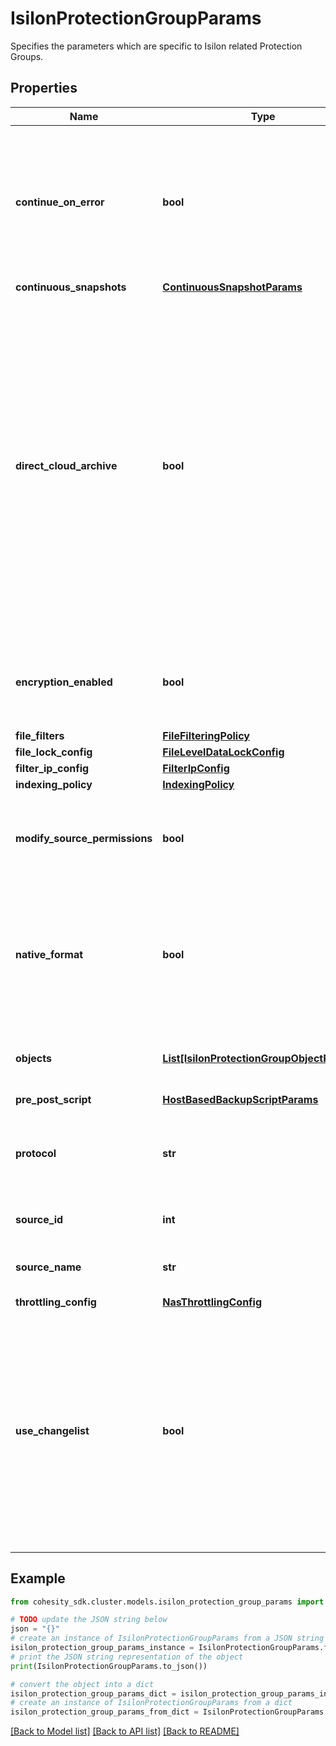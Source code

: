 # IsilonProtectionGroupParams

Specifies the parameters which are specific to Isilon related Protection Groups.

## Properties

Name | Type | Description | Notes
------------ | ------------- | ------------- | -------------
**continue_on_error** | **bool** | Specifies whether or not the Protection Group should continue regardless of whether or not an error was encountered during protection group run. | [optional] 
**continuous_snapshots** | [**ContinuousSnapshotParams**](ContinuousSnapshotParams.md) |  | [optional] 
**direct_cloud_archive** | **bool** | Specifies whether or not to store the snapshots in this run directly in an Archive Target instead of on the Cluster. If this is set to true, the associated policy must have exactly one Archive Target associated with it and the policy must be set up to archive after every run. Also, a Storage Domain cannot be specified. Default behavior is &#39;false&#39;. | [optional] 
**encryption_enabled** | **bool** | Specifies whether the protection group should use encryption while backup or not. | [optional] 
**file_filters** | [**FileFilteringPolicy**](FileFilteringPolicy.md) |  | [optional] 
**file_lock_config** | [**FileLevelDataLockConfig**](FileLevelDataLockConfig.md) |  | [optional] 
**filter_ip_config** | [**FilterIpConfig**](FilterIpConfig.md) |  | [optional] 
**indexing_policy** | [**IndexingPolicy**](IndexingPolicy.md) |  | [optional] 
**modify_source_permissions** | **bool** | Specifies if the Isilon source permissions should be modified internally to allow backups. | [optional] 
**native_format** | **bool** | Specifies whether or not to enable native format for direct archive job. This field is set to true if native format should be used for archiving. | [optional] 
**objects** | [**List[IsilonProtectionGroupObjectParams]**](IsilonProtectionGroupObjectParams.md) | Specifies the objects to be included in the Protection Group. | 
**pre_post_script** | [**HostBasedBackupScriptParams**](HostBasedBackupScriptParams.md) |  | [optional] 
**protocol** | **str** | Specifies the preferred protocol to use if this device supports multiple protocols. | [optional] 
**source_id** | **int** | Specifies the id of the parent of the objects. | [optional] [readonly] 
**source_name** | **str** | Specifies the name of the parent of the objects. | [optional] [readonly] 
**throttling_config** | [**NasThrottlingConfig**](NasThrottlingConfig.md) |  | [optional] 
**use_changelist** | **bool** | Specify whether to use the Isilon Changelist API to directly discover changed files/directories for faster incremental backup. Cohesity will keep an extra snapshot which will be deleted by the next successful backup. | [optional] 

## Example

```python
from cohesity_sdk.cluster.models.isilon_protection_group_params import IsilonProtectionGroupParams

# TODO update the JSON string below
json = "{}"
# create an instance of IsilonProtectionGroupParams from a JSON string
isilon_protection_group_params_instance = IsilonProtectionGroupParams.from_json(json)
# print the JSON string representation of the object
print(IsilonProtectionGroupParams.to_json())

# convert the object into a dict
isilon_protection_group_params_dict = isilon_protection_group_params_instance.to_dict()
# create an instance of IsilonProtectionGroupParams from a dict
isilon_protection_group_params_from_dict = IsilonProtectionGroupParams.from_dict(isilon_protection_group_params_dict)
```
[[Back to Model list]](../README.md#documentation-for-models) [[Back to API list]](../README.md#documentation-for-api-endpoints) [[Back to README]](../README.md)


